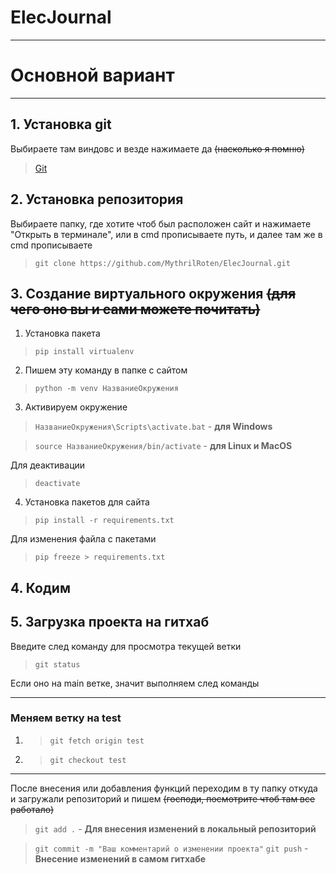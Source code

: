 # ElecJournal
***
# Основной вариант
***
## 1. Установка git


Выбираете там виндовс и везде нажимаете да ~~(насколько я помню)~~
> [Git](https://git-scm.com/downloads "Ссылка на скачивание")


## 2. Установка репозитория
Выбираете папку, где хотите чтоб был расположен сайт и нажимаете "Открыть в терминале", или в cmd прописываете путь, и далее там же в cmd прописываете
> ``git clone https://github.com/MythrilRoten/ElecJournal.git``

## 3. Создание виртуального окружения ~~(для чего оно вы и сами можете почитать)~~
1. Установка пакета
> ``pip install virtualenv``

2. Пишем эту команду в папке с сайтом
> ``python -m venv НазваниеОкружения``

3. Активируем окружение
> ``НазваниеОкружения\Scripts\activate.bat`` - **для Windows**

> ``source НазваниеОкружения/bin/activate`` - **для Linux и MacOS**

Для деактивации
> ``deactivate``

4. Установка пакетов для сайта
> ``pip install -r requirements.txt``

Для изменения файла с пакетами
> ``pip freeze > requirements.txt``

## 4. Кодим

## 5. Загрузка проекта на гитхаб
Введите след команду для просмотра текущей ветки
> ``git status``

Если оно на main ветке, значит выполняем след команды
***

### Меняем ветку на test
1. > ``git fetch origin test``

2. > ``git checkout test``

***

После внесения или добавления функций переходим в ту папку откуда и загружали репозиторий и пишем ~~(господи, посмотрите чтоб там все работало)~~
> ``git add .`` - **Для внесения изменений в локальный репозиторий** 

> ``git commit -m "Ваш комментарий о изменении проекта"``
> ``git push`` - **Внесение изменений в самом гитхабе**


